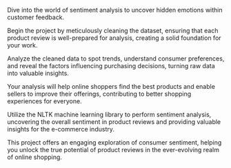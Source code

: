 Dive into the world of sentiment analysis to uncover hidden emotions within customer feedback.

Begin the project by meticulously cleaning the dataset, ensuring that each product review is well-prepared for analysis, creating a solid foundation for your work.

Analyze the cleaned data to spot trends, understand consumer preferences, and reveal the factors influencing purchasing decisions, turning raw data into valuable insights.

Your analysis will help online shoppers find the best products and enable sellers to improve their offerings, contributing to better shopping experiences for everyone.

Utilize the NLTK machine learning library to perform sentiment analysis, uncovering the overall sentiment in product reviews and providing valuable insights for the e-commerce industry.

This project offers an engaging exploration of consumer sentiment, helping you unlock the true potential of product reviews in the ever-evolving realm of online shopping.
